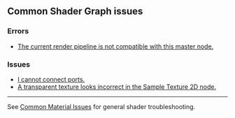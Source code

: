 ## Common Shader Graph issues

### Errors

- [The current render pipeline is not compatible with this master node.](Shader%20Graph%20Render%20Pipelines.md)

### Issues

- [I cannot connect ports.](Port%20Connection%20Issues.md)
- [A transparent texture looks incorrect in the Sample Texture 2D node.](Alpha%20Output.md)

---
See [Common Material Issues](../Models%20&%20Materials/Common%20Material%20Issues.md) for general shader troubleshooting.